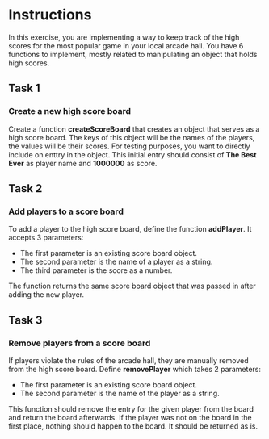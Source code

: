 # Instructions

In this exercise, you are implementing a way to keep track of the high scores for the most popular game in your local arcade hall.
You have 6 functions to implement, mostly related to manipulating an object that holds high scores.

## Task 1

### Create a new high score board

Create a function **createScoreBoard** that creates an object that serves as a high score board. The keys of this object will be the names of the players, the values will be their scores. For testing purposes, you want to directly include on enttry in the object.
This initial entry should consist of **The Best Ever** as player name and **1000000** as score.

## Task 2

### Add players to a score board

To add a player to the high score board, define the function **addPlayer**. It accepts 3 parameters:

- The first parameter is an existing score board object.
- The second parameter is the name of a player as a string.
- The third parameter is the score as a number.

The function returns the same score board object that was passed in after adding the new player.

## Task 3

### Remove players from a score board

If players violate the rules of the arcade hall, they are manually removed from the high score board. Define **removePlayer** which takes 2 parameters:

- The first parameter is an existing score board object.
- The second parameter is the name of the player as a string.

This function should remove the entry for the given player from the board and return the board afterwards. If the player was not on the board in the first place, nothing should happen to the board. It should be returned as is.
